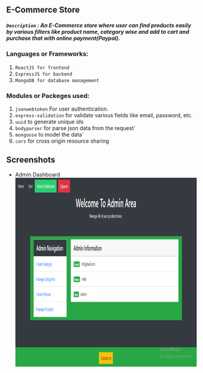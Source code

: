 ## E-Commerce Store

##### `Description` : An E-Commerce store where user can find products easily by various filters like product name, category wise and add to cart and purchase that with online payment(Paypal).

### Languages or Frameworks:
1. `ReactJS for frontend`
2. `ExpressJS for backend`
3. `MongoDB for database management`

### Modules or Packeges used:
1. `jsonwebtoken` For user authentication.
2. `express-validation` for validate various fields like email, password, etc.
3. `uuid` to generate unique ids
4. `bodyparser` for parse json data from the request`
5. `mongoose` to model the data`
6. `cors` for cross origin resource sharing

## Screenshots

- Admin Dashboard
	<img src="./Screenshots/AdminDashboard.png" width="100%" height="500" />

